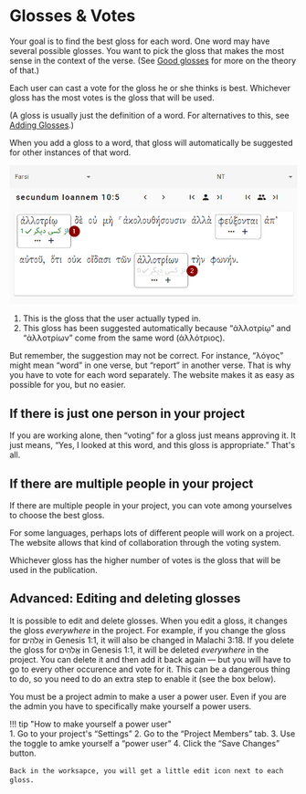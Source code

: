 # Glosses & Votes
Your goal is to find the best gloss for each word. One word may have several possible glosses. You want to pick the gloss that makes the most sense in the context of the verse. (See [Good glosses](good-glosses.md) for more on the theory of that.) 

Each user can cast a vote for the gloss he or she thinks is best. Whichever gloss has the most votes is the gloss that will be used.

(A gloss is usually just the definition of a word. For alternatives to this, see [Adding Glosses](gloss-types.md).)

When you add a gloss to a word, that gloss will automatically be suggested for other instances of that word.

![](images/gloss-votes.png)

1. This is the gloss that the user actually typed in.
2. This gloss has been suggested automatically because “ἀλλοτρίῳ” and “ἀλλοτρίων” come from the same word (ἀλλότριος).

But remember, the suggestion may not be correct. For instance, “λόγος” might mean “word” in one verse, but “report” in another verse. That is why you have to vote for each word separately. The website makes it as easy as possible for you, but no easier.

## If there is just one person in your project
If you are working alone, then “voting” for a gloss just means approving it. It just means, “Yes, I looked at this word, and this gloss is appropriate.” That's all.

## If there are multiple people in your project
If there are multiple people in your project, you can vote among yourselves to choose the best gloss.

For some languages, perhaps lots of different people will work on a project. The website allows that kind of collaboration through the voting system.

Whichever gloss has the higher number of votes is the gloss that will be used in the publication.

## Advanced: Editing and deleting glosses
It is possible to edit and delete glosses. When you edit a gloss, it changes the gloss *everywhere* in the project. For example, if you change the gloss for אֱלֹהִים in Genesis 1:1, it will also be changed in Malachi 3:18. If you delete the gloss for אֱלֹהִים in Genesis 1:1, it will be deleted *everywhere* in the project. You can delete it and then add it back again — but you will have to go to every other occurence and vote for it. This can be a dangerous thing to do, so you need to do an extra step to enable it (see the box below).

You must be a project admin to make a user a power user. Even if you are the admin you have to specifically make yourself a power users.

!!! tip "How to make yourself a power user"    
    1. Go to your project's “Settings” 
    2. Go to the “Project Members” tab.
    3. Use the toggle to amke yourself a “power user” 
    4. Click the “Save Changes” button.
    
    Back in the worksapce, you will get a little edit icon next to each gloss.
